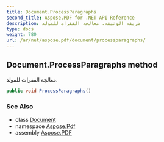 ```yaml
---
title: Document.ProcessParagraphs
second_title: Aspose.PDF for .NET API Reference
description: طريقة الوثيقة. معالجة الفقرات للمولد
type: docs
weight: 780
url: /ar/net/aspose.pdf/document/processparagraphs/
---
```

## Document.ProcessParagraphs method

معالجة الفقرات للمولد.

```csharp
public void ProcessParagraphs()
```

### See Also

* class [Document](../)
* namespace [Aspose.Pdf](../../../aspose.pdf/)
* assembly [Aspose.PDF](../../../)